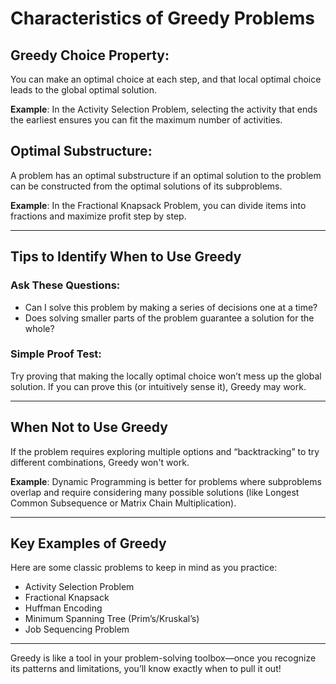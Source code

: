 # Characteristics of Greedy Problems

## Greedy Choice Property:
You can make an optimal choice at each step, and that local optimal choice leads to the global optimal solution.

**Example**: In the Activity Selection Problem, selecting the activity that ends the earliest ensures you can fit the maximum number of activities.

## Optimal Substructure:
A problem has an optimal substructure if an optimal solution to the problem can be constructed from the optimal solutions of its subproblems.

**Example**: In the Fractional Knapsack Problem, you can divide items into fractions and maximize profit step by step.

---

## Tips to Identify When to Use Greedy

### Ask These Questions:
- Can I solve this problem by making a series of decisions one at a time?
- Does solving smaller parts of the problem guarantee a solution for the whole?

### Simple Proof Test:
Try proving that making the locally optimal choice won’t mess up the global solution. If you can prove this (or intuitively sense it), Greedy may work.

---

## When Not to Use Greedy
If the problem requires exploring multiple options and “backtracking” to try different combinations, Greedy won't work.

**Example**: Dynamic Programming is better for problems where subproblems overlap and require considering many possible solutions (like Longest Common Subsequence or Matrix Chain Multiplication).

---

## Key Examples of Greedy
Here are some classic problems to keep in mind as you practice:
- Activity Selection Problem
- Fractional Knapsack
- Huffman Encoding
- Minimum Spanning Tree (Prim’s/Kruskal’s)
- Job Sequencing Problem

---

Greedy is like a tool in your problem-solving toolbox—once you recognize its patterns and limitations, you’ll know exactly when to pull it out!
